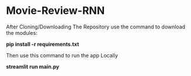 # Movie-Review-RNN

After Cloning/Downloading The Repository use the command to download the modules:

**pip install -r requirements.txt**

Then use this command to run the app Locally
  
**streamlit run main.py**

